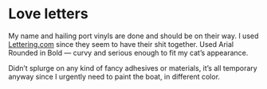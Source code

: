# Love letters

My name and hailing port vinyls are done and should be on their way.  I used [Lettering.com](https://lettering.com) since they seem to have their shit together.  Used Arial Rounded in Bold — curvy and serious enough to fit my cat’s appearance.

Didn’t splurge on any kind of fancy adhesives or materials, it’s all temporary anyway since I urgently need to paint the boat, in different color.
